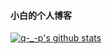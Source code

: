 #### 小白的个人博客  
[![q-_-p's github stats](https://github-readme-stats.vercel.app/api?username=fe-yjp&theme=dracula)](http://q-_-p.gitee.io/)
